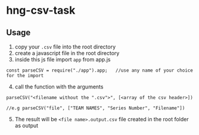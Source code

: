 # hng-csv-task

<h2>Usage</h2>

1. copy your ```.csv``` file into the root directory
2. create a javascript file in the root directory
3. inside this js file import ```app``` from app.js

```
const parseCSV = require("./app").app;   //use any name of your choice for the import
```
4. call the function with the arguments

```
parseCSV("<filename without the ".csv">", [<array of the csv header>])

//e.g parseCSV("file", ["TEAM NAMES", "Series Number", "Filename"])
```
5. The result will be ```<file name>.output.csv``` file created in the root folder as output
